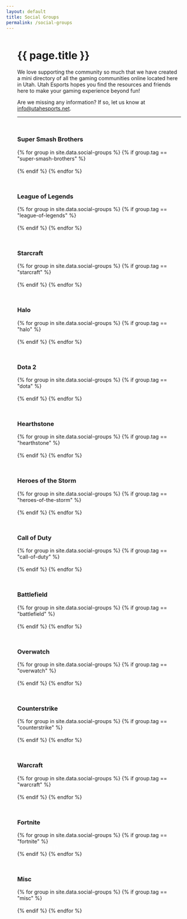 ```yaml
---
layout: default
title: Social Groups
permalink: /social-groups
---
```


<div style="max-width: 1200px;margin: 50px auto;padding: 0 30px;">
  <div class="heading" style="margin: 50px 0 0">
    <h1>
      {{ page.title }}
    </h1>
  </div>
  <p>We love supporting the community so much that we have created a mini directory of all the gaming communities online located here in Utah. Utah Esports hopes you find the resources and friends here to make your gaming experience beyond fun!</p>
  <p>Are we missing any information? If so, let us know at <a href="mailto:info@utahesports.net">info@utahesports.net</a>.</p>
  <hr/>
  <div class="row">
    <div class="col-xs-6 col-sm-4">
      <h3 style="margin-top: 50px;">Super Smash Brothers</h3>
      {% for group in site.data.social-groups %}
        {% if group.tag == "super-smash-brothers" %}
          <div>
            <a href="{{ group.url }}" target="_blank">{{ group.name }}</a>
          </div>
        {% endif %}
      {% endfor %}
    </div>
    <div class="col-xs-6 col-sm-4">
      <h3 style="margin-top: 50px;">League of Legends</h3>
      {% for group in site.data.social-groups %}
        {% if group.tag == "league-of-legends" %}
          <div>
            <a href="{{ group.url }}" target="_blank">{{ group.name }}</a>
          </div>
        {% endif %}
      {% endfor %}
    </div>
    <div class="col-xs-6 col-sm-4">
      <h3 style="margin-top: 50px;">Starcraft</h3>
      {% for group in site.data.social-groups %}
        {% if group.tag == "starcraft" %}
          <div>
            <a href="{{ group.url }}" target="_blank">{{ group.name }}</a>
          </div>
        {% endif %}
      {% endfor %}
    </div>
    <div class="col-xs-6 col-sm-4">
      <h3 style="margin-top: 50px;">Halo</h3>
      {% for group in site.data.social-groups %}
        {% if group.tag == "halo" %}
          <div>
            <a href="{{ group.url }}" target="_blank">{{ group.name }}</a>
          </div>
        {% endif %}
      {% endfor %}
    </div>
    <div class="col-xs-6 col-sm-4">
      <h3 style="margin-top: 50px;">Dota 2</h3>
      {% for group in site.data.social-groups %}
        {% if group.tag == "dota" %}
          <div>
            <a href="{{ group.url }}" target="_blank">{{ group.name }}</a>
          </div>
        {% endif %}
      {% endfor %}
    </div>
    <div class="col-xs-6 col-sm-4">
      <h3 style="margin-top: 50px;">Hearthstone</h3>
      {% for group in site.data.social-groups %}
        {% if group.tag == "hearthstone" %}
          <div>
            <a href="{{ group.url }}" target="_blank">{{ group.name }}</a>
          </div>
        {% endif %}
      {% endfor %}
    </div>
    <div class="col-xs-6 col-sm-4">
      <h3 style="margin-top: 50px;">Heroes of the Storm</h3>
      {% for group in site.data.social-groups %}
        {% if group.tag == "heroes-of-the-storm" %}
          <div>
            <a href="{{ group.url }}" target="_blank">{{ group.name }}</a>
          </div>
        {% endif %}
      {% endfor %}
    </div>
    <div class="col-xs-6 col-sm-4">
      <h3 style="margin-top: 50px;">Call of Duty</h3>
      {% for group in site.data.social-groups %}
        {% if group.tag == "call-of-duty" %}
          <div>
            <a href="{{ group.url }}" target="_blank">{{ group.name }}</a>
          </div>
        {% endif %}
      {% endfor %}
    </div>
    <div class="col-xs-6 col-sm-4">
      <h3 style="margin-top: 50px;">Battlefield</h3>
      {% for group in site.data.social-groups %}
        {% if group.tag == "battlefield" %}
          <div>
            <a href="{{ group.url }}" target="_blank">{{ group.name }}</a>
          </div>
        {% endif %}
      {% endfor %}
    </div>
    <div class="col-xs-6 col-sm-4">
      <h3 style="margin-top: 50px;">Overwatch</h3>
      {% for group in site.data.social-groups %}
        {% if group.tag == "overwatch" %}
          <div>
            <a href="{{ group.url }}" target="_blank">{{ group.name }}</a>
          </div>
        {% endif %}
      {% endfor %}
    </div>
    <div class="col-xs-6 col-sm-4">
      <h3 style="margin-top: 50px;">Counterstrike</h3>
      {% for group in site.data.social-groups %}
        {% if group.tag == "counterstrike" %}
          <div>
            <a href="{{ group.url }}" target="_blank">{{ group.name }}</a>
          </div>
        {% endif %}
      {% endfor %}
    </div>
    <div class="col-xs-6 col-sm-4">
      <h3 style="margin-top: 50px;">Warcraft</h3>
      {% for group in site.data.social-groups %}
        {% if group.tag == "warcraft" %}
          <div>
            <a href="{{ group.url }}" target="_blank">{{ group.name }}</a>
          </div>
        {% endif %}
      {% endfor %}
    </div>
    <div class="col-xs-6 col-sm-4">
      <h3 style="margin-top: 50px;">Fortnite</h3>
      {% for group in site.data.social-groups %}
        {% if group.tag == "fortnite" %}
          <div>
            <a href="{{ group.url }}" target="_blank">{{ group.name }}</a>
          </div>
        {% endif %}
      {% endfor %}
    </div>
    <div class="col-xs-6 col-sm-4">
      <h3 style="margin-top: 50px;">Misc</h3>
      {% for group in site.data.social-groups %}
        {% if group.tag == "misc" %}
          <div>
            <a href="{{ group.url }}" target="_blank">{{ group.name }}</a>
          </div>
        {% endif %}
      {% endfor %}
    </div>
  </div>
</div>

<style>
  .col-xs-6 a {
    color: #fff;
    font-size: 14px;
    text-decoration: none;
  }
  .col-xs-6 a:hover {
    color: #03A9F3;
  }
  .col-xs-6 img {
    border: 1px solid #2d313a;
  }
</style>